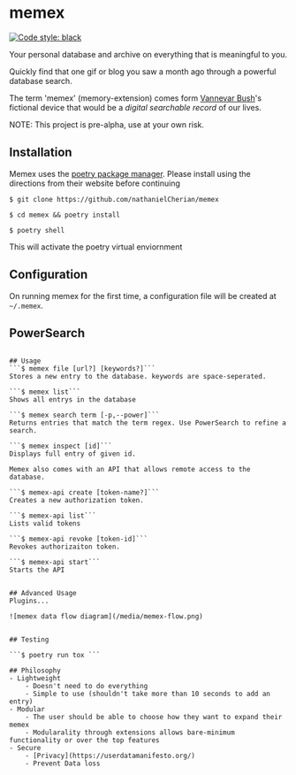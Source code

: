 # memex

<a href="https://github.com/psf/black"><img alt="Code style: black" src="https://img.shields.io/badge/code%20style-black-000000.svg"></a>

Your personal database and archive on everything that is meaningful to you.

Quickly find that one gif or blog you saw a month ago through a powerful database search.

The term 'memex' (memory-extension) comes form [Vannevar Bush](https://en.wikipedia.org/wiki/Memex)'s fictional device that would be a *digital searchable record* of our lives.



NOTE: This project is pre-alpha, use at your own risk.

## Installation
Memex uses the [poetry package manager](https://python-poetry.org/). Please install using the directions from their website before continuing

```$ git clone https://github.com/nathanielCherian/memex```

```$ cd memex && poetry install```

```$ poetry shell```

This will activate the poetry virtual enviornment

## Configuration
On running memex for the first time, a configuration file will be created at ```~/.memex```.

## PowerSearch
```$ memex search -p "url='*twitter*'&(keywords="buisness")

## Usage
```$ memex file [url?] [keywords?]```
Stores a new entry to the database. keywords are space-seperated.

```$ memex list```
Shows all entrys in the database

```$ memex search term [-p,--power]```
Returns entries that match the term regex. Use PowerSearch to refine a search.

```$ memex inspect [id]```
Displays full entry of given id.

Memex also comes with an API that allows remote access to the database.

```$ memex-api create [token-name?]```
Creates a new authorization token.

```$ memex-api list```
Lists valid tokens

```$ memex-api revoke [token-id]```
Revokes authorizaiton token.

```$ memex-api start```
Starts the API


## Advanced Usage
Plugins...

![memex data flow diagram](/media/memex-flow.png)


## Testing

```$ poetry run tox ```

## Philosophy
- Lightweight
    - Doesn't need to do everything
    - Simple to use (shouldn't take more than 10 seconds to add an entry)
- Modular
    - The user should be able to choose how they want to expand their memex
    - Modularality through extensions allows bare-minimum functionality or over the top features
- Secure
    - [Privacy](https://userdatamanifesto.org/)
    - Prevent Data loss 

